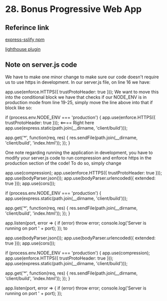 # 28. Bonus Progressive Web App
## Referince link
[express-sslify npm](https://www.npmjs.com/package/express-sslify)

[lighthouse plugin](https://chrome.google.com/webstore/detail/lighthouse/blipmdconlkpinefehnmjammfjpmpbjk?hl=en)

## Note on server.js code
We have to make one minor change to make sure our code doesn't require us to use https in development. In our server.js file, on line 16 we have:

app.use(enforce.HTTPS({ trustProtoHeader: true }));
We want to move this into the conditional block we have that checks if our NODE_ENV is in production mode from line 19-25, simply move the line above into that if block like so:

if (process.env.NODE_ENV === 'production') {
  app.use(enforce.HTTPS({ trustProtoHeader: true })); <==== Right here
  app.use(express.static(path.join(__dirname, 'client/build')));

  app.get('*', function(req, res) {
    res.sendFile(path.join(__dirname, 'client/build', 'index.html'));
  });
}

One note regarding running the application in development, you have to modify your server.js code to run compression and enforce https in the production section of the code! To do so, simply change

app.use(compression);
app.use(enforce.HTTPS({ trustProtoHeader: true }));
app.use(bodyParser.json());
app.use(bodyParser.urlencoded({ extended: true }));
app.use(cors());

if (process.env.NODE_ENV === 'production') {
  app.use(express.static(path.join(__dirname, 'client/build')));

  app.get('*', function(req, res) {
    res.sendFile(path.join(__dirname, 'client/build', 'index.html'));
  });
}

app.listen(port, error => {
  if (error) throw error;
  console.log('Server is running on port ' + port);
});
to

app.use(bodyParser.json());
app.use(bodyParser.urlencoded({ extended: true }));
app.use(cors());

if (process.env.NODE_ENV === 'production') {
  app.use(compression);
  app.use(enforce.HTTPS({ trustProtoHeader: true }));
  app.use(express.static(path.join(__dirname, 'client/build')));

  app.get('*', function(req, res) {
    res.sendFile(path.join(__dirname, 'client/build', 'index.html'));
  });
}

app.listen(port, error => {
  if (error) throw error;
  console.log('Server is running on port ' + port);
});
